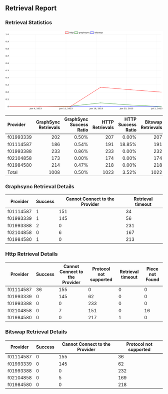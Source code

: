 ## Retrieval Report
### Retrieval Statistics
<img src="https://raw.githubusercontent.com/data-preservation-programs/filplus-checker-assets/main/filecoin-project/filecoin-plus-large-datasets/issues/1925/1688374252935.png"/>

| Provider  | GraphSync Retrievals | GraphSync Success Ratio | HTTP Retrievals | HTTP Success Ratio | Bitswap Retrievals | Bitswap Success Ratio |
| :-------- | -------------------: | ----------------------: | --------------: | -----------------: | -----------------: | --------------------: |
| f01993339 |                  202 |                   0.50% |             207 |              0.00% |                207 |                 0.00% |
| f01114587 |                  186 |                   0.54% |             191 |             18.85% |                191 |                 0.00% |
| f01993388 |                  233 |                   0.86% |             233 |              0.00% |                232 |                 0.00% |
| f02104858 |                  173 |                   0.00% |             174 |              0.00% |                174 |                 0.00% |
| f01984580 |                  214 |                   0.47% |             218 |              0.00% |                218 |                 0.00% |
| Total     |                 1008 |                   0.50% |            1023 |              3.52% |               1022 |                 0.00% |

### Graphsync Retrieval Details
| Provider  | Success | Cannot Connect to the Provider | Retrieval timeout |
| --------- | ------- | ------------------------------ | ----------------- |
| f01114587 | 1       | 151                            | 34                |
| f01993339 | 1       | 145                            | 56                |
| f01993388 | 2       | 0                              | 231               |
| f02104858 | 0       | 6                              | 167               |
| f01984580 | 1       | 0                              | 213               |

### Http Retrieval Details
| Provider  | Success | Cannot Connect to the Provider | Protocol not supported | Retrieval timeout | Piece not Found |
| --------- | ------- | ------------------------------ | ---------------------- | ----------------- | --------------- |
| f01114587 | 36      | 155                            | 0                      | 0                 | 0               |
| f01993339 | 0       | 145                            | 62                     | 0                 | 0               |
| f01993388 | 0       | 0                              | 233                    | 0                 | 0               |
| f02104858 | 0       | 7                              | 151                    | 0                 | 16              |
| f01984580 | 0       | 0                              | 217                    | 1                 | 0               |

### Bitswap Retrieval Details
| Provider  | Success | Cannot Connect to the Provider | Protocol not supported |
| --------- | ------- | ------------------------------ | ---------------------- |
| f01114587 | 0       | 155                            | 36                     |
| f01993339 | 0       | 145                            | 62                     |
| f01993388 | 0       | 0                              | 232                    |
| f02104858 | 0       | 5                              | 169                    |
| f01984580 | 0       | 0                              | 218                    |
